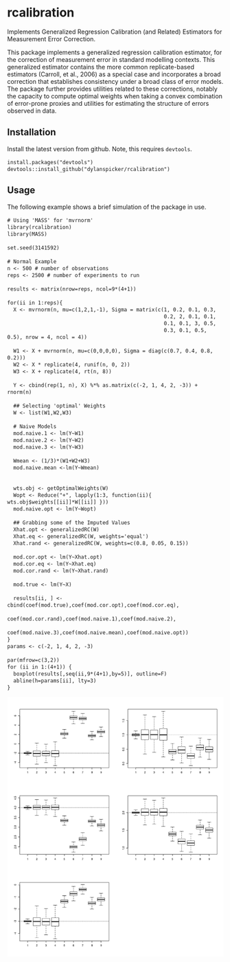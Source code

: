 # rcalibration
Implements Generalized Regression Calibration (and Related) Estimators for Measurement Error Correction.

This package implements a generalized regression calibration estimator, for the correction of measurement error in standard modelling contexts. This generalized estimator contains the more common replicate-based estimators (Carroll, et al., 2006) as a special case and incorporates a broad correction that establishes consistency under a broad class of error models. The package further provides utilities related to these corrections, notably the capacity to compute optimal weights when taking a convex combination of error-prone proxies and utilities for estimating the structure of errors observed in data. 

## Installation
Install the latest version from github. Note, this requires `devtools`. 
```{r}
install.packages("devtools")
devtools::install_github("dylanspicker/rcalibration")
```

## Usage
The following example shows a brief simulation of the package in use. 
```{r}
# Using 'MASS' for 'mvrnorm'
library(rcalibration)
library(MASS)

set.seed(3141592)

# Normal Example
n <- 500 # number of observations
reps <- 2500 # number of experiments to run

results <- matrix(nrow=reps, ncol=9*(4+1))

for(ii in 1:reps){
  X <- mvrnorm(n, mu=c(1,2,1,-1), Sigma = matrix(c(1, 0.2, 0.1, 0.3,
                                                   0.2, 2, 0.1, 0.1,
                                                   0.1, 0.1, 3, 0.5,
                                                   0.3, 0.1, 0.5, 0.5), nrow = 4, ncol = 4))
  
  W1 <- X + mvrnorm(n, mu=c(0,0,0,0), Sigma = diag(c(0.7, 0.4, 0.8, 0.2)))
  W2 <- X * replicate(4, runif(n, 0, 2))
  W3 <- X + replicate(4, rt(n, 8))
  
  Y <- cbind(rep(1, n), X) %*% as.matrix(c(-2, 1, 4, 2, -3)) + rnorm(n)
  
  ## Selecting 'optimal' Weights
  W <- list(W1,W2,W3)
  
  # Naive Models
  mod.naive.1 <- lm(Y~W1)
  mod.naive.2 <- lm(Y~W2)
  mod.naive.3 <- lm(Y~W3)
  
  Wmean <- (1/3)*(W1+W2+W3)
  mod.naive.mean <-lm(Y~Wmean)
  
  
  wts.obj <- getOptimalWeights(W)
  Wopt <- Reduce("+", lapply(1:3, function(ii){ wts.obj$weights[[ii]]*W[[ii]] }))
  mod.naive.opt <- lm(Y~Wopt)
  
  ## Grabbing some of the Imputed Values
  Xhat.opt <- generalizedRC(W)
  Xhat.eq <- generalizedRC(W, weights='equal')
  Xhat.rand <- generalizedRC(W, weights=c(0.8, 0.05, 0.15))
  
  mod.cor.opt <- lm(Y~Xhat.opt)
  mod.cor.eq <- lm(Y~Xhat.eq)
  mod.cor.rand <- lm(Y~Xhat.rand)
  
  mod.true <- lm(Y~X)
  
  results[ii, ] <- cbind(coef(mod.true),coef(mod.cor.opt),coef(mod.cor.eq),
                         coef(mod.cor.rand),coef(mod.naive.1),coef(mod.naive.2),
                         coef(mod.naive.3),coef(mod.naive.mean),coef(mod.naive.opt))
}
params <- c(-2, 1, 4, 2, -3)

par(mfrow=c(3,2))
for (ii in 1:(4+1)) {
  boxplot(results[,seq(ii,9*(4+1),by=5)], outline=F)
  abline(h=params[ii], lty=3)
}
```
![Simulation study results](sim_results.png)

